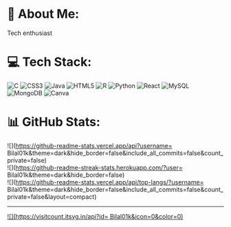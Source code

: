 # 💫 About Me:
  Tech enthusiast


# 💻 Tech Stack:
![C](https://img.shields.io/badge/c-%2300599C.svg?style=flat&logo=c&logoColor=white) ![CSS3](https://img.shields.io/badge/css3-%231572B6.svg?style=flat&logo=css3&logoColor=white) ![Java](https://img.shields.io/badge/java-%23ED8B00.svg?style=flat&logo=openjdk&logoColor=white) ![HTML5](https://img.shields.io/badge/html5-%23E34F26.svg?style=flat&logo=html5&logoColor=white) ![R](https://img.shields.io/badge/r-%23276DC3.svg?style=flat&logo=r&logoColor=white) ![Python](https://img.shields.io/badge/python-3670A0?style=flat&logo=python&logoColor=ffdd54) ![React](https://img.shields.io/badge/react-%2320232a.svg?style=flat&logo=react&logoColor=%2361DAFB) ![MySQL](https://img.shields.io/badge/mysql-4479A1.svg?style=flat&logo=mysql&logoColor=white) ![MongoDB](https://img.shields.io/badge/MongoDB-%234ea94b.svg?style=flat&logo=mongodb&logoColor=white) ![Canva](https://img.shields.io/badge/Canva-%2300C4CC.svg?style=flat&logo=Canva&logoColor=white)
# 📊 GitHub Stats:
![](https://github-readme-stats.vercel.app/api?username= Bilal01k&theme=dark&hide_border=false&include_all_commits=false&count_private=false)<br/>
![](https://github-readme-streak-stats.herokuapp.com/?user= Bilal01k&theme=dark&hide_border=false)<br/>
![](https://github-readme-stats.vercel.app/api/top-langs/?username= Bilal01k&theme=dark&hide_border=false&include_all_commits=false&count_private=false&layout=compact)

---
[![](https://visitcount.itsvg.in/api?id= Bilal01k&icon=0&color=0)](https://visitcount.itsvg.in)

<!-- Proudly created with GPRM ( https://gprm.itsvg.in ) -->
